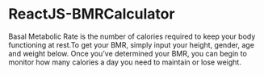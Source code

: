 # ReactJS-BMRCalculator
Basal Metabolic Rate is the number of calories required to keep your body functioning at rest.To get your BMR, simply input your height, gender, age and weight below. Once you’ve determined your BMR, you can begin to monitor how many calories a day you need to maintain or lose weight.
